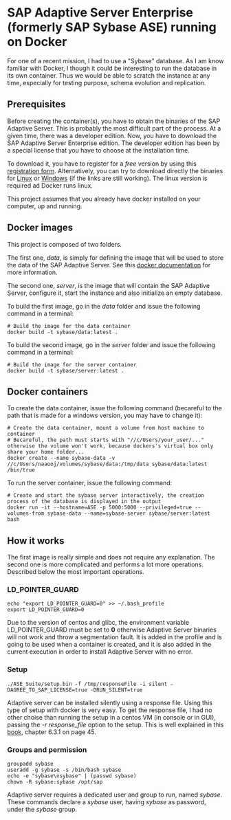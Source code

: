 # SAP Adaptive Server Enterprise (formerly SAP Sybase ASE) running on Docker

For one of a recent mission, I had to use a "Sybase" database. As I am know familiar with Docker, I though it could be interesting to run the database in its own container. Thus we would be able to scratch the instance at any time, especially for testing purpose, schema evolution and replication.

## Prerequisites
Before creating the container(s), you have to obtain the binaries of the SAP Adaptive Server. This is probably the most difficult part of the process. At a given time, there was a developer edition. Now, you have to download the SAP Adaptive Server Enterprise edition. The developer edition has been by a special license that you have to choose at the installation time.

To download it, you have to register for a *free* version by using this [registration form](
https://go.sap.com/cmp/syb/crm-xu15-int-asewindm/index.html?url_id=text-us-sapcom-ase-trial-software).
Alternatively, you can try to download directly the binaries for [Linux](http://d1cuw2q49dpd0p.cloudfront.net/ASE16.0/Linux16SP02/ASE_Suite.linuxamd64.tgz) or [Windows](http://d1cuw2q49dpd0p.cloudfront.net/ASE16.0/Windows16SP02/ASE_Suite.winx64.zip) (if the links are still working). The linux version is required ad Docker runs linux.

This project assumes that you already have docker installed on your computer, up and running.

## Docker images
This project is composed of two folders.

The first one, *data*, is simply for defining the image that will be used to store the data of the SAP Adaptive Server. See this [docker documentation](https://docs.docker.com/engine/tutorials/dockervolumes/) for more information.

The second one, *server*, is the image that will contain the SAP Adaptive Server, configure it, start the instance and also initialize an empty database.

To build the first image, go in the *data* folder and issue the following command in a terminal:
```
# Build the image for the data container
docker build -t sybase/data:latest .
```

To build the second image, go in the *server* folder and issue the following command in a terminal:
```
# Build the image for the server container
docker build -t sybase/server:latest .
```

## Docker containers
To create the data container, issue the following command (becareful to the path that is made for a windows version, you may have to change it):
```
# Create the data container, mount a volume from host machine to container
# Becareful, the path must starts with "//c/Users/your_user/..." otherwise the volume won't work, because dockers's virtual box only share your home folder...
docker create --name sybase-data -v //c/Users/naaooj/volumes/sybase/data:/tmp/data sybase/data:latest /bin/true
```

To run the server container, issue the following command:
```
# Create and start the sybase server interactively, the creation process of the database is displayed in the output
docker run -it --hostname=ASE -p 5000:5000 --privileged=true --volumes-from sybase-data --name=sybase-server sybase/server:latest bash
```

## How it works
The first image is really simple and does not require any explanation. The second one is more complicated and performs a lot more operations. Described below the most important operations.

### LD_POINTER_GUARD
```
echo "export LD_POINTER_GUARD=0" >> ~/.bash_profile
export LD_POINTER_GUARD=0
```
Due to the version of centos and glibc, the environment variable LD_POINTER_GUARD must be set to **0** otherwise Adaptive Server binaries will not work and throw a segmentation fault. It is added in the profile and is going to be used when a container is created, and it is also added in the current execution in order to install Adaptive Server with no error.

### Setup
```
./ASE_Suite/setup.bin -f /tmp/responseFile -i silent -DAGREE_TO_SAP_LICENSE=true -DRUN_SILENT=true
```
Adaptive server can be installed silently using a response file. Using this type of setup with docker is very easy. To get the response file, I had no other choise than running the setup in a centos VM (in console or in GUI), passing the *-r response_file* option to the setup. This is well explained in this [book](http://help.sap.com/Download/Multimedia/zip-ase1602/SAP_ASE_Installation_Guide_Linux_en.pdf), chapter 6.3.1 on page 45.

### Groups and permission
```
groupadd sybase
useradd -g sybase -s /bin/bash sybase
echo -e "sybase\nsybase" | (passwd sybase)
chown -R sybase:sybase /opt/sap
```
Adaptive server requires a dedicated user and group to run, named *sybase*. These commands declare a *sybase* user, having *sybase* as password, under the *sybase* group.
